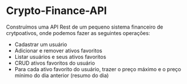 # Crypto-Finance-API

Construímos uma API Rest de um pequeno sistema financeiro de crytpoativos, onde podemos fazer as seguintes operações:

- Cadastrar um usuário
- Adicionar e remover ativos favoritos
- Listar usuários e seus ativos favoritos
- CRUD ativos favoritos do usuário
- Para cada ativo favorito do usuário,  trazer o preço máximo e o preço mínimo do dia anterior (resumo do dia)